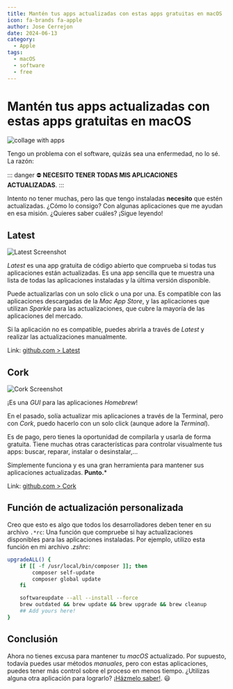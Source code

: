 ```yaml
---
title: Mantén tus apps actualizadas con estas apps gratuitas en macOS
icon: fa-brands fa-apple
author: Jose Cerrejon
date: 2024-06-13
category:
  - Apple
tags:
  - macOS
  - software
  - free
---
```

# Mantén tus apps actualizadas con estas apps gratuitas en macOS

![collage with apps](/images/2024/06/update_macos_apps.png "Mis apps para obtener mi sistema operativo a la última")

Tengo un problema con el software, quizás sea una enfermedad, no lo sé. La razón:

::: danger ⛔️
**NECESITO TENER TODAS MIS APLICACIONES ACTUALIZADAS**.
:::

Intento no tener muchas, pero las  que tengo instaladas **necesito** que estén actualizadas. ¿Cómo lo consigo? Con algunas aplicaciones que me ayudan en esa misión. ¿Quieres saber cuáles? ¡Sigue leyendo!

## Latest

![Latest Screenshot](/images/2024/06/latest.jpg "Latest")

*Latest* es una app gratuita de código abierto que comprueba si todas tus aplicaciones están actualizadas. Es una app sencilla que te muestra una lista de todas las aplicaciones instaladas y la última versión disponible.

Puede actualizarlas con un solo click o una por una. Es compatible con las aplicaciones descargadas de la *Mac App Store*, y las aplicaciones que utilizan *Sparkle* para las actualizaciones, que cubre la mayoría de las aplicaciones del mercado.

Si la aplicación no es compatible, puedes abrirla a través de *Latest* y realizar las actualizaciones manualmente.

Link: [github.com > Latest](https://github.com/mangerlahn/Latest)

## Cork

![Cork Screenshot](/images/2024/06/cork.jpg "Cork Screenshot")

¡Es una *GUI* para las aplicaciones *Homebrew*!

En el pasado, solía actualizar mis aplicaciones a través de la Terminal, pero con *Cork*, puedo hacerlo con un solo click (aunque adore la *Terminal*).

Es de pago, pero tienes la oportunidad de compilarla y usarla de forma gratuita. Tiene muchas otras características para controlar visualmente tus apps: buscar, reparar, instalar o desinstalar,...

Simplemente funciona y es una gran herramienta para mantener sus aplicaciones actualizadas. **Punto.***

Link: [github.com > Cork](https://github.com/buresdv/Cork)

## Función de actualización personalizada

Creo que esto es algo que todos los desarrolladores deben tener en su archivo `.*rc`: Una función que compruebe si hay actualizaciones disponibles para las aplicaciones instaladas. Por ejemplo, utilizo esta función en mi archivo *.zshrc*:

```sh
upgradeALL() {
    if [[ -f /usr/local/bin/composer ]]; then
        composer self-update
        composer global update
    fi

    softwareupdate --all --install --force
    brew outdated && brew update && brew upgrade && brew cleanup
    ## Add yours here!
}
```

## Conclusión

Ahora no tienes excusa para mantener tu *macOS* actualizado. Por supuesto, todavía puedes usar métodos *manuales*, pero con estas aplicaciones, puedes tener más control sobre el proceso en menos tiempo. ¿Utilizas alguna otra aplicación para lograrlo? [¡Házmelo saber!](mailto:ulysess@gmail.com). :smiley: